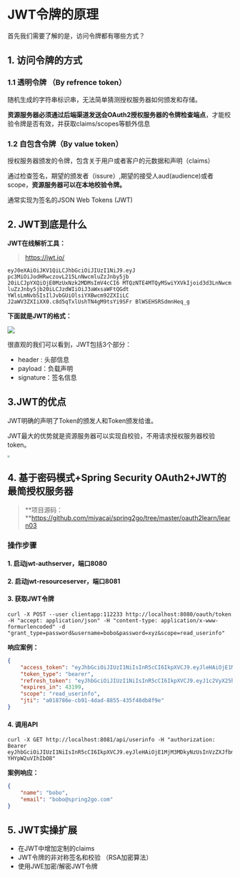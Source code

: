 # JWT令牌的原理



首先我们需要了解的是，访问令牌都有哪些方式？



## 1. 访问令牌的方式



### 1.1 透明令牌 （By refrence token）

随机生成的字符串标识串，无法简单猜测授权服务器如何颁发和存储。

**资源服务器必须通过后端渠道发送会OAuth2授权服务器的令牌检查端点**，才能校验令牌是否有效，并获取claims/scopes等额外信息



### 1.2 自包含令牌（By value token）

授权服务器颁发的令牌，包含关于用户或者客户的元数据和声明（claims）

通过检查签名，期望的颁发者（issure）,期望的接受人aud(audience)或者scope，**资源服务器可以在本地校验令牌。**

通常实现为签名的JSON Web Tokens (JWT)



## 2. JWT到底是什么

**JWT在线解析工具：**

> https://jwt.io/

```
eyJ0eXAiOiJKV1QiLCJhbGciOiJIUzI1NiJ9.eyJ pc3MiOiJodHRwczovL215LnNwcmluZzJnby5jb 20iLCJpYXQiOjE0MzUxNzk2MDMsImV4cCI6 MTQzNTE4MTQyMSwiYXVkIjoid3d3LnNwcm luZzJnby5jb20iLCJzdWIiOiJ3aWxsaWFtQGdt YWlsLmNvbSIsIlJvbGUiOlsiYXBwcm92ZXIiLC J2aWV3ZXIiXX0.c8d5qTxlUshTN4gM9tsYi9SFr BlWSEHSRSdmnHeq_g
```

**下面就是JWT的格式：**

<img src="https://oscimg.oschina.net/oscnet/up-690a44484ba41c429291eb57896a9fc67bd.png">

很直观的我们可以看到，JWT包括3个部分：

- header : 头部信息
- payload：负载声明
- signature：签名信息





## 3.JWT的优点

JWT明确的声明了Token的颁发人和Token颁发给谁。

JWT最大的优势就是资源服务器可以实现自校验，不用请求授权服务器校验token。

<img src="https://oscimg.oschina.net/oscnet/up-4300e71b845e4c63cb06cf4518da4e25dab.png" style="zoom: 33%;" >



## 4. 基于密码模式+Spring Security OAuth2+JWT的最简授权服务器

> **项目源码：**https://github.com/miyacai/spring2go/tree/master/oauth2learn/learn03

### 操作步骤

#### 1. 启动jwt-authserver，端口8080

#### 2. 启动jwt-resourceserver，端口8081

#### 3. 获取JWT令牌

```
curl -X POST --user clientapp:112233 http://localhost:8080/oauth/token -H "accept: application/json" -H "content-type: application/x-www-formurlencoded" -d "grant_type=password&username=bobo&password=xyz&scope=read_userinfo"
```

**响应案例：**

```json
{
    "access_token": "eyJhbGciOiJIUzI1NiIsInR5cCI6IkpXVCJ9.eyJleHAiOjE1MjM3MDkyNzUsInVzZXJfbmFtZSI6ImJvYm8iLCJhdXRob3JpdGllcyI6WyJST0xFX1VTRVIiXSwianRpIjoiYTAxODc4NmUtY2I5MS00ZGFkLTg4NTUtNDM1ZjQ4ZGI4ZjllIiwiY2xpZW50X2lkIjoiY2xpZW50YXBwIiwic2NvcGUiOlsicmVhZF91c2VyaW5mbyJdfQ.Qa5qPDM866cI9PANyNBU7_8eGXh4-YHYpW2uVIhIbO8",
    "token_type": "bearer",
    "refresh_token": "eyJhbGciOiJIUzI1NiIsInR5cCI6IkpXVCJ9.eyJ1c2VyX25hbWUiOiJib2JvIiwic2NvcGUiOlsicmVhZF91c2VyaW5mbyJdLCJhdGkiOiJhMDE4Nzg2ZS1jYjkxLTRkYWQtODg1NS00MzVmNDhkYjhmOWUiLCJleHAiOjE1MjYyNTgwNzUsImF1dGhvcml0aWVzIjpbIlJPTEVfVVNFUiJdLCJqdGkiOiIxYmEwMTNmYy01YjdjLTRjNmUtYWFhMy01NTQxYTNkMjYwMWIiLCJjbGllbnRfaWQiOiJjbGllbnRhcHAifQ.UMsddrfevWv9K7EQFAei7JrBXTw7jTxsjt2vB-WeWMs",
    "expires_in": 43199,
    "scope": "read_userinfo",
    "jti": "a018786e-cb91-4dad-8855-435f48db8f9e"
}
```

#### 4. 调用API

```
curl -X GET http://localhost:8081/api/userinfo -H "authorization: Bearer eyJhbGciOiJIUzI1NiIsInR5cCI6IkpXVCJ9.eyJleHAiOjE1MjM3MDkyNzUsInVzZXJfbmFtZSI6ImJvYm8iLCJhdXRob3JpdGllcyI6WyJST0xFX1VTRVIiXSwianRpIjoiYTAxODc4NmUtY2I5MS00ZGFkLTg4NTUtNDM1ZjQ4ZGI4ZjllIiwiY2xpZW50X2lkIjoiY2xpZW50YXBwIiwic2NvcGUiOlsicmVhZF91c2VyaW5mbyJdfQ.Qa5qPDM866cI9PANyNBU7_8eGXh4-YHYpW2uVIhIbO8"
```

**案例响应：**

```json
{
    "name": "bobo",
    "email": "bobo@spring2go.com"
}
```



## 5. JWT实操扩展

- 在JWT中增加定制的claims
- JWT令牌的非对称签名和校验 （RSA加密算法）
- 使用JWE加密/解密JWT令牌